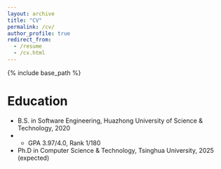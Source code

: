 ```yaml
---
layout: archive
title: "CV"
permalink: /cv/
author_profile: true
redirect_from:
  - /resume
  - /cv.html
---
```


{% include base_path %}

Education
======
* B.S. in Software Engineering, Huazhong University of Science & Technology, 2020
* * GPA 3.97/4.0, Rank 1/180
* Ph.D in Computer Science & Technology, Tsinghua University, 2025 (expected)

